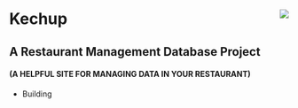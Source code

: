 # Kechup <img align="right" src="https://img.shields.io/github/last-commit/Lalisfeed/Crispy-sugar" /><br>
## A Restaurant Management Database Project
#### (A HELPFUL SITE FOR MANAGING DATA IN YOUR RESTAURANT)
- Building
